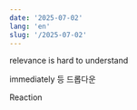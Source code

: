 ```yaml
---
date: '2025-07-02'
lang: 'en'
slug: '/2025-07-02'
---
```


relevance is hard to understand

immediately 등 드롭다운

Reaction
